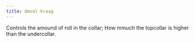 ```yaml
---
title: Omval kraag
---
```


Controls the amound of roll in the collar; How mmuch the topcollar is higher than the undercollar.